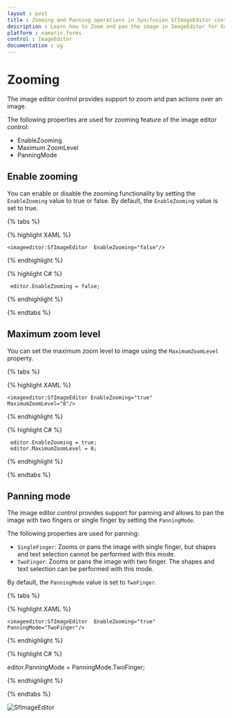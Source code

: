 ```yaml
---
layout : post
title : Zooming and Panning operations in Syncfusion SfImageEditor control in Xamarin.Forms
description : Learn how to Zoom and pan the image in ImageEditor for Xamarin.Forms
platform : xamarin.forms
control : ImageEditor
documentation : ug
---
```


# Zooming

The image editor control provides support to zoom and pan actions over an image.

The following properties are used for zooming feature of the image editor control:

* EnableZooming
* Maximum ZoomLevel
* PanningMode

## Enable zooming

You can enable or disable the zooming functionality by setting the `EnableZooming` value to true or false. By default, the `EnableZooming` value is set to true.

{% tabs %}

{% highlight XAML %}
  
    <imageeditor:SfImageEditor  EnableZooming="false"/>
     
{% endhighlight %}

{% highlight C# %}
   
     editor.EnableZooming = false;

{% endhighlight %}

{% endtabs %}

## Maximum zoom level

You can set the maximum zoom level to image using the `MaximumZoomLevel` property.

{% tabs %}

{% highlight XAML %}
  
    <imageeditor:SfImageEditor EnableZooming="true"  MaximumZoomLevel="8"/>
     
{% endhighlight %}

{% highlight C# %}

     editor.EnableZooming = true;
     editor.MaximumZoomLevel = 8;

{% endhighlight %}

{% endtabs %}

## Panning mode

The image editor control provides support for panning and allows to pan the image with two fingers or single finger by setting the `PanningMode`.

The following properties are used for panning:

* `SingleFinger`: Zooms or pans the image with single finger, but shapes and text selection cannot be performed with this mode.
* `TwoFinger`: Zooms or pans the image with two finger. The shapes and text selection can be performed with this mode.

By default, the `PanningMode` value is set to `TwoFinger`.

{% tabs %}

{% highlight XAML %}

    <imageeditor:SfImageEditor  EnableZooming="true" PanningMode="TwoFinger"/>

{% endhighlight %}

{% highlight C# %}

editor.PanningMode = PanningMode.TwoFinger;

{% endhighlight %}

{% endtabs %}


![SfImageEditor](ImageEditor_images/zoom.gif)
